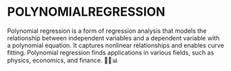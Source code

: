 # POLYNOMIALREGRESSION
Polynomial regression is a form of regression analysis that models the relationship between independent variables and a dependent variable with a polynomial equation. It captures nonlinear relationships and enables curve fitting. Polynomial regression finds applications in various fields, such as physics, economics, and finance. 🧮🔬📊
